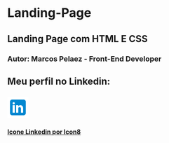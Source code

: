 # Landing-Page
## Landing Page com HTML E CSS

### Autor: Marcos Pelaez - Front-End Developer

## Meu perfil no Linkedin:
### [![Meu Linkedin!](./assets/img/icons8-linkedin-48.png)](https://www.linkedin.com/in/pelaezmarcos/)

#### [Icone Linkedin por Icon8](https://icons8.com)

